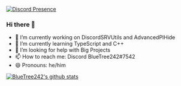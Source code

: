 [![Discord Presence](https://lanyard.cnrad.dev/api/831970480499589220)](https://discord.com/users/831970480499589220)

### Hi there 👋

- 🔭 I’m currently working on DiscordSRVUtils and AdvancedPlHide
- 🌱 I’m currently learning TypeScript and C++
- 🤔 I’m looking for help with Big Projects
- 📫 How to reach me: Discord BlueTree242#7542
- 😄 Pronouns: he/him

[![BlueTree242's github stats](https://github-readme-stats.vercel.app/api?username=BlueTree242&theme=algolia)](https://github.com/anuraghazra/github-readme-stats)
